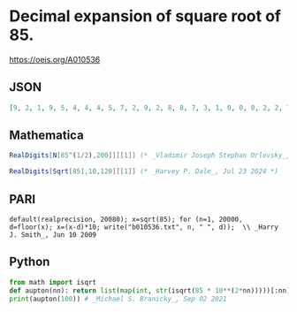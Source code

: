 # Decimal expansion of square root of 85\.
https://oeis.org/A010536
## JSON
```JSON
[9, 2, 1, 9, 5, 4, 4, 4, 5, 7, 2, 9, 2, 8, 8, 7, 3, 1, 0, 0, 0, 2, 2, 7, 4, 2, 8, 1, 7, 6, 2, 7, 9, 3, 1, 5, 7, 2, 4, 6, 8, 0, 5, 0, 4, 8, 7, 2, 2, 4, 6, 4, 0, 0, 8, 0, 0, 7, 7, 5, 2, 2, 0, 5, 4, 4, 2, 6, 7, 1, 0, 2, 6, 8, 0, 1, 8, 7, 5, 4, 6, 0, 7, 6, 7, 8, 9, 4, 0, 9, 0, 7, 9, 3, 2, 8, 0, 5, 6]
```
## Mathematica
```Mathematica
RealDigits[N[85^(1/2),200]][[1]] (* _Vladimir Joseph Stephan Orlovsky_, Jan 23 2012 *)
```
```Mathematica
RealDigits[Sqrt[85],10,120][[1]] (* _Harvey P. Dale_, Jul 23 2024 *)
```
## PARI
```PARI
default(realprecision, 20080); x=sqrt(85); for (n=1, 20000, d=floor(x); x=(x-d)*10; write("b010536.txt", n, " ", d));  \\ _Harry J. Smith_, Jun 10 2009
```
## Python
```Python
from math import isqrt
def aupton(nn): return list(map(int, str(isqrt(85 * 10**(2*nn)))))[:nn]
print(aupton(100)) # _Michael S. Branicky_, Sep 02 2021
```
